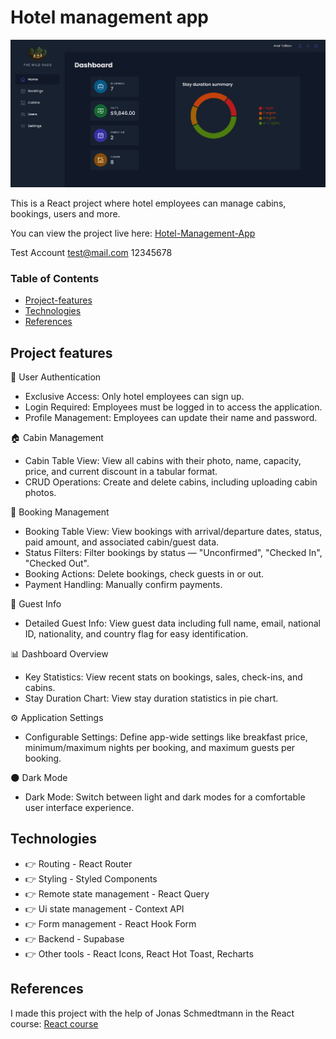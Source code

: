 # Hotel management app

![Pizza Express](public/ssdashboard.png)

This is a React project where hotel employees can manage cabins, bookings, users and more.

You can view the project live here:
[Hotel-Management-App](https://hotelmanagementapplication.netlify.app)

Test Account
test@mail.com
12345678

### Table of Contents

- [Project-features](#project-features)
- [Technologies](#technologies)
- [References](#references)

## Project features

👤 User Authentication
- Exclusive Access: Only hotel employees can sign up.
- Login Required: Employees must be logged in to access the application.
- Profile Management: Employees can update their name and password.

🏠 Cabin Management
- Cabin Table View: View all cabins with their photo, name, capacity, price, and current discount in a tabular format.
- CRUD Operations: Create and delete cabins, including uploading cabin photos.

📝 Booking Management
- Booking Table View: View bookings with arrival/departure dates, status, paid amount, and associated cabin/guest data.
- Status Filters: Filter bookings by status — "Unconfirmed", "Checked In", "Checked Out".
- Booking Actions: Delete bookings, check guests in or out.
- Payment Handling: Manually confirm payments.

👥 Guest Info
- Detailed Guest Info: View guest data including full name, email, national ID, nationality, and country flag for easy identification.

📊 Dashboard Overview
- Key Statistics: View recent stats on bookings, sales, check-ins, and cabins.
- Stay Duration Chart: View stay duration statistics in pie chart.

⚙️ Application Settings
- Configurable Settings: Define app-wide settings like breakfast price, minimum/maximum nights per booking, and maximum guests per booking.

🌑 Dark Mode
- Dark Mode: Switch between light and dark modes for a comfortable user interface experience.

## Technologies

- 👉 Routing - React Router
- 👉 Styling - Styled Components
- 👉 Remote state management - React Query
- 👉 Ui state management - Context API
- 👉 Form management - React Hook Form
- 👉 Backend - Supabase
- 👉 Other tools - React Icons, React Hot Toast, Recharts

## References

I made this project with the help of Jonas Schmedtmann in the React course: [React course](https://www.udemy.com/course/the-ultimate-react-course/)